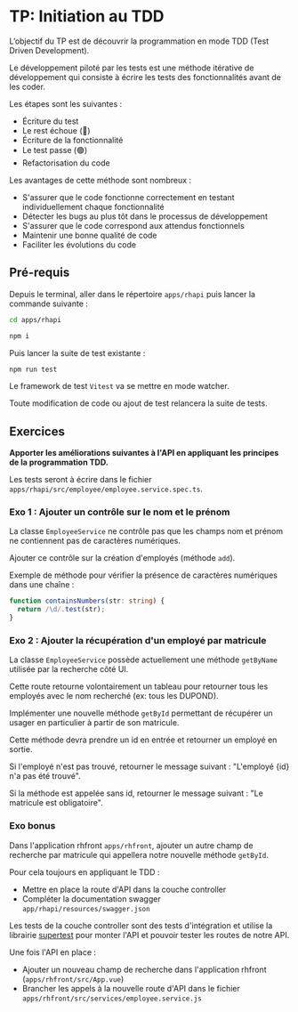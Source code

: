 # TP: Initiation au TDD

L’objectif du TP est de découvrir la programmation en mode TDD (Test Driven Development).

Le développement piloté par les tests est une méthode itérative de développement qui consiste à écrire les tests des fonctionnalités avant de les coder.

Les étapes sont les suivantes :

- Écriture du test
- Le rest échoue (🔴)
- Écriture de la fonctionnalité
- Le test passe (🟢)
- Refactorisation du code

Les avantages de cette méthode sont nombreux :

- S'assurer que le code fonctionne correctement en testant individuellement chaque fonctionnalité
- Détecter les bugs au plus tôt dans le processus de développement
- S'assurer que le code correspond aux attendus fonctionnels
- Maintenir une bonne qualité de code
- Faciliter les évolutions du code

## Pré-requis

Depuis le terminal, aller dans le répertoire `apps/rhapi` puis lancer la commande suivante :

```sh
cd apps/rhapi

npm i
```

Puis lancer la suite de test existante :

```sh
npm run test
```

Le framework de test `Vitest` va se mettre en mode watcher.

Toute modification de code ou ajout de test relancera la suite de tests.

## Exercices

**Apporter les améliorations suivantes à l'API en appliquant les principes de la programmation TDD.**

Les tests seront à écrire dans le fichier `apps/rhapi/src/employee/employee.service.spec.ts`.

### Exo 1 : Ajouter un contrôle sur le nom et le prénom

La classe `EmployeeService` ne contrôle pas que les champs nom et prénom ne contiennent pas de caractères numériques.

Ajouter ce contrôle sur la création d'employés (méthode `add`).

Exemple de méthode pour vérifier la présence de caractères numériques dans une chaîne :

```ts
function containsNumbers(str: string) {
  return /\d/.test(str);
}
```

### Exo 2 : Ajouter la récupération d'un employé par matricule

La classe `EmployeeService` possède actuellement une méthode `getByName` utilisée par la recherche côté UI.

Cette route retourne volontairement un tableau pour retourner tous les employés avec le nom recherché (ex: tous les DUPOND).

Implémenter une nouvelle méthode `getById` permettant de récupérer un usager en particulier à partir de son matricule.

Cette méthode devra prendre un id en entrée et retourner un employé en sortie.

Si l'employé n'est pas trouvé, retourner le message suivant : "L'employé {id} n'a pas été trouvé".

Si la méthode est appelée sans id, retourner le message suivant : "Le matricule est obligatoire".

### Exo bonus

Dans l'application rhfront `apps/rhfront`, ajouter un autre champ de recherche par matricule qui appellera notre nouvelle méthode `getById`.

Pour cela toujours en appliquant le TDD :

- Mettre en place la route d'API dans la couche controller
- Compléter la documentation swagger `app/rhapi/resources/swagger.json`

Les tests de la couche controller sont des tests d'intégration et utilise la librairie [supertest](https://github.com/ladjs/supertest) pour monter l'API et pouvoir tester les routes de notre API.

Une fois l'API en place :

- Ajouter un nouveau champ de recherche dans l'application rhfront (`apps/rhfront/src/App.vue`)
- Brancher les appels à la nouvelle route d'API dans le fichier `apps/rhfront/src/services/employee.service.js`
